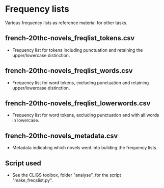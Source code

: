 Frequency lists
===============


Various frequency lists as reference material for other tasks. 

## french-20thc-novels_freqlist_tokens.csv

* Frequency list for tokens including punctuation and retaining the upper/lowercase distinction.

## french-20thc-novels_freqlist_words.csv

* Frequency list for word tokens, excluding punctuation and retaining upper/lowercase distinction.

## french-20thc-novels_freqlist_lowerwords.csv

* Frequency list for word tokens, excluding punctuation and with all words in lowercase.

## french-20thc-novels_metadata.csv

* Metadata indicating which novels went into building the frequency lists.

## Script used

* See the CLiGS toolbox, folder "analyse", for the script "make_freqslist.py". 
 
